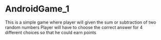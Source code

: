 # AndroidGame_1
This is a simple game
where player will given the sum or subtraction of two random numbers
Player will have to choose the correct answer for 4 different choices so that he could earn points
